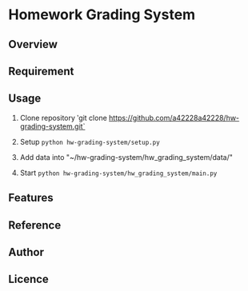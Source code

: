 # Homework Grading System


## Overview

## Requirement

## Usage
1. Clone repository
‵git clone https://github.com/a42228a42228/hw-grading-system.git`

2. Setup
`python hw-grading-system/setup.py`

3. Add data into "~/hw-grading-system/hw_grading_system/data/"

4. Start
`python hw-grading-system/hw_grading_system/main.py`

## Features

## Reference

## Author

<!-- [twitter](https://twitter.com/Kotabrog) -->

## Licence

<!-- [MIT](https://......) -->
